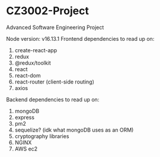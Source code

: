 # CZ3002-Project
Advanced Software Engineering Project

Node version: v16.13.1
Frontend dependencies to read up on:
1. create-react-app
2. redux
3. @redux/toolkit
4. react
5. react-dom
6. react-router (client-side routing)
7. axios


Backend dependencies to read up on:
1. mongoDB
2. express
3. pm2
4. sequelize? (idk what mongoDB uses as an ORM)
5. cryptography libraries
6. NGINX
7. AWS ec2
